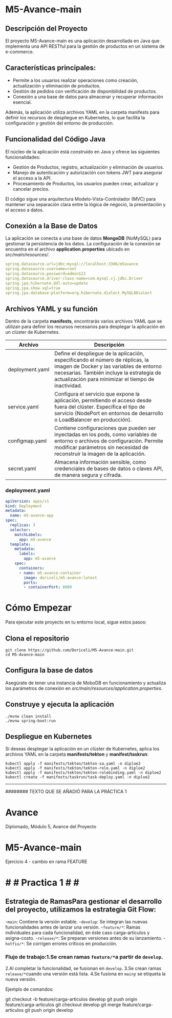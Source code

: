 # M5-Avance-main
## Descripción del Proyecto

El proyecto M5-Avance-main es una aplicación desarrollada en Java que implementa una API RESTful para la gestión de productos en un sistema de e-commerce.

## Características principales:
- Permite a los usuarios realizar operaciones como creación, actualización y eliminación de productos.
- Gestión de pedidos con verificación de disponibilidad de productos.
- Conexión a una base de datos para almacenar y recuperar información esencial.

Además, la aplicación utiliza archivos YAML en la carpeta manifests para definir los recursos de despliegue en Kubernetes, lo que facilita la configuración y gestión del entorno de producción.

## Funcionalidad del Código Java
El núcleo de la aplicación está construido en Java y ofrece las siguientes funcionalidades:

- Gestión de Productos, registro, actualización y eliminación de usuarios.
- Manejo de autenticación y autorización con tokens JWT para asegurar el acceso a la API.
- Procesamiento de Productos, los usuarios pueden crear, actualizar y cancelar precios.

El código sigue una arquitectura Modelo-Vista-Controlador (MVC) para mantener una separación clara entre la lógica de negocio, la presentación y el acceso a datos.

## Conexión a la Base de Datos
La aplicación se conecta a una base de datos **MongoDB** (NoMySQL) para gestionar la persistencia de los datos. La configuración de la conexión se encuentra en el archivo **application.properties** ubicado en *src/main/resources/*.

```yaml
spring.datasource.url=jdbc:mysql://localhost:3306/m5avance
spring.datasource.username=root
spring.datasource.password=admin123
spring.datasource.driver-class-name=com.mysql.cj.jdbc.Driver
spring.jpa.hibernate.ddl-auto=update
spring.jpa.show-sql=true
spring.jpa.database-platform=org.hibernate.dialect.MySQL8Dialect
```
## Archivos YAML y su función
Dentro de la carpeta **manifests**, encontrarás varios archivos YAML que se utilizan para definir los recursos necesarios para desplegar la aplicación en un clúster de Kubernetes.

| Archivo |	Descripción |
|---------|-------------|
|deployment.yaml|	Define el despliegue de la aplicación, especificando el número de réplicas, la imagen de Docker y las variables de entorno necesarias. También incluye la estrategia de actualización para minimizar el tiempo de inactividad.|
|service.yaml	|Configura el servicio que expone la aplicación, permitiendo el acceso desde fuera del clúster. Especifica el tipo de servicio (NodePort en entornos de desarrollo o LoadBalancer en producción).|
|configmap.yaml	|Contiene configuraciones que pueden ser inyectadas en los pods, como variables de entorno o archivos de configuración. Permite modificar parámetros sin necesidad de reconstruir la imagen de la aplicación.|
|secret.yaml|	Almacena información sensible, como credenciales de bases de datos o claves API, de manera segura y cifrada.|


### deployment.yaml
```yaml
apiVersion: apps/v1
kind: Deployment
metadata:
  name: m5-avance-app
spec:
  replicas: 3
  selector:
    matchLabels:
      app: m5-avance
  template:
    metadata:
      labels:
        app: m5-avance
    spec:
      containers:
      - name: m5-avance-container
        image: doriceli/m5-avance:latest
        ports:
        - containerPort: 8080
```
# Cómo Empezar
Para ejecutar este proyecto en tu entorno local, sigue estos pasos:

## Clona el repositorio
```
git clone https://github.com/Doriceli/M5-Avance-main.git
cd M5-Avance-main
```

## Configura la base de datos
Asegúrate de tener una instancia de MoboDB en funcionamiento y actualiza los parámetros de conexión en *src/main/resources/application.properties*.

## Construye y ejecuta la aplicación
```
./mvnw clean install
./mvnw spring-boot:run
```
## Despliegue en Kubernetes

Si deseas desplegar la aplicación en un clúster de Kubernetes, aplica los archivos YAML en la carpeta **manifests/tekton** y **manifest/taskrun**:

```
kubectl apply -f manifests/tekton/tekton-sa.yaml -n diploe2
kubectl apply -f manifests/tekton/tekton-role.yaml -n diploe2
kubectl apply -f manifests/tekton/tekton-rolebinding.yaml -n diploe2
kubectl create -f manifests/taskrun/task-deploy.yaml -n diploe2
```



--------------------------------------------------------------------
######## TEXTO QUE SE AÑADIÓ PARA LA PRÁCTICA 1
# Avance
Diplomado, Módulo 5, Avance del Proyecto

# M5-Avance-main

Ejercicio 4 - cambio en rama FEATURE

# # # Practica 1 # # #

## Estrategia de RamasPara gestionar el desarrollo del proyecto, utilizamos la estrategia **Git Flow**:

-`main`: Contiene la versión estable.
-`develop`: Se integran las nuevas funcionalidades antes de lanzar una versión.
-`feature/*`: Ramas individuales para cada funcionalidad, en éste caso carga-articulos y asigna-costo.
-`release/*`: Se preparan versiones antes de su lanzamiento.
-`hotfix/*`: Se corrigen errores críticos en producción.

### Flujo de trabajo:1.Se crean ramas `feature/*`a partir de `develop`.

2.Al completar la funcionalidad, se fusionan en `develop`.
3.Se crean ramas `release/*`cuando una versión está lista.
4.Se fusiona en `main`y se etiqueta la nueva versión.

Ejemplo de comandos:

git checkout -b feature/carga-articulos develop
git push origin feature/carga-articulos
git checkout develop
git merge feature/carga-articulos
git push origin develop


